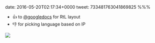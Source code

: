 date: 2016-05-20T02:17:34+0000
tweet: 733481763041869825
%%%

- 👍 to [@googledocs](https://twitter.com/googledocs) for RtL layout
- 👎 for picking language based on IP

![](Ci3ZxnFW0AApmZ_.png)
